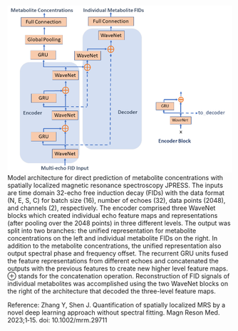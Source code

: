 ![](fig1.png)
Model architecture for direct prediction of metabolite concentrations with spatially localized magnetic resonance spectroscopy JPRESS. The inputs are time domain 32-echo free induction decay (FIDs) with the data format (N, E, S, C) for batch size (16), number of echoes (32), data points (2048), and channels (2), respectively. The encoder comprised three WaveNet blocks which created individual echo feature maps and representations (after pooling over the 2048 points) in three different levels. The output was split into two branches: the unified representation for metabolite concentrations on the left and individual metabolite FIDs on the right. In addition to the metabolite concentrations, the unified representation also output spectral phase and frequency offset. The recurrent GRU units fused the feature representations from different echoes and concatenated the outputs with the previous features to create new higher level feature maps. ⊕ stands for the concatenation operation. Reconstruction of FID signals of individual metabolites was accomplished using the two WaveNet blocks on the right of the architecture that decoded the three-level feature maps.

Reference:
Zhang Y, Shen J. Quantification of spatially localized MRS by a novel deep learning approach without spectral fitting. Magn Reson Med. 2023;1‐15. doi: 10.1002/mrm.29711
